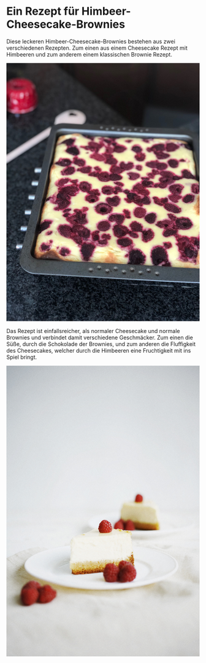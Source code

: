 # Ein Rezept für Himbeer-Cheesecake-Brownies

Diese leckeren Himbeer-Cheesecake-Brownies bestehen aus zwei verschiedenen Rezepten. Zum einen aus einem Cheesecake Rezept mit Himbeeren und zum anderem einem klassischen Brownie Rezept.

![Himbeer-Cheesecake-Brownies](02.jpeg)

Das Rezept ist einfallsreicher, als normaler Cheesecake und normale Brownies und verbindet damit verschiedene Geschmäcker. Zum einen die Süße, durch die Schokolade der Brownies, und zum anderen die Fluffigkeit des Cheesecakes, welcher durch die Himbeeren eine Fruchtigkeit mit ins Spiel bringt.

![Cheesecake](03.jpg)